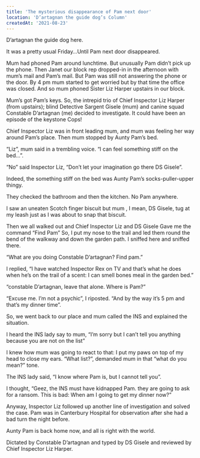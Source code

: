 ```yaml
---
title: 'The mysterious disappearance of Pam next door'
location: 'D’artagnan the guide dog’s Column'
createdAt: '2021-08-23'
---
```

D’artagnan the guide dog here. 			

It was a pretty usual Friday…Until Pam next door disappeared.

Mum had phoned Pam around lunchtime. But unusually Pam didn’t pick up the phone. Then Janet our block rep dropped-in in the afternoon with mum’s mail and Pam’s mail. But Pam was still not answering the phone or the door. By 4 pm mum started to get worried but by that time the office was closed.
And so mum phoned Sister Liz Harper upstairs in our block.

Mum’s got Pam’s keys. So, the intrepid trio of Chief Inspector Liz Harper (from upstairs); blind Detective Sargent Gisele (mum) and canine squad Constable D’artagnan (me) decided to investigate.
It could have been an episode of the keystone Cops!

Chief Inspector Liz was in front leading mum, and mum was feeling her way around Pam’s place.
Then mum stopped by Aunty Pam’s bed.

“Liz”, mum said in a trembling voice. “I can feel something stiff on the bed…”.

“No” said Inspector Liz, “Don’t let your imagination go there DS Gisele”.

Indeed, the something stiff on the bed was Aunty Pam’s socks-puller-upper thingy.

They checked the bathroom and then the kitchen. No Pam anywhere.

I saw an uneaten Scotch finger biscuit but mum , I mean, DS Gisele, tug at my leash just as I was about to snap that biscuit.

Then we all walked out and Chief Inspector Liz and DS Gisele Gave me the command “Find Pam”
So, I put my nose to the trail and led them round the bend of the walkway and down the garden path.
I sniffed here and sniffed there.

“What are you doing Constable D’artagnan? Find pam.”

I replied, “I have watched Inspector Rex on TV and that’s what he does when he’s on the trail of a scent: I can smell bones meal in the garden bed.”

“constable D’artagnan, leave that alone. Where is Pam?”

“Excuse me. I’m not a psychic”, I riposted. “And by the way it’s 5 pm and that’s my dinner time”.

So, we went back to our place and mum called the INS and explained the situation.

I heard the INS lady say to mum, “I’m sorry but I can’t tell you anything because you are not on the list”

I knew how mum was going to react to that: I put my paws on top of my head to close my ears.
“What list?”, demanded mum in that “what do you mean?” tone.

The INS lady said, “I know where Pam is, but I cannot tell you”.

I thought, “Geez, the INS must have kidnapped Pam. they are going to ask for a ransom. This is bad: When am I going to get my dinner now?”

Anyway, Inspector Liz followed up another line of investigation and solved the case. Pam was in Canterbury Hospital for observation after she had a bad turn the night before.

Aunty Pam is back home now, and all is right with the world.

Dictated by Constable D’artagnan and typed by DS Gisele and reviewed by Chief Inspector Liz Harper.
